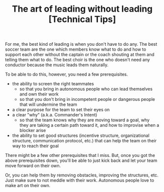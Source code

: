 ﻿---
layout: post
title: "The art of leading without leading [Technical Tips]"
---

For me, the best kind of leading is when you don't have to do any. The best soccer team are the one which members know what to do and how to support each other without the captain or the coach shouting at them and telling them what to do. The best choir is the one who doesn't need any conductor because the music leads them naturally.

To be able to do this, however, you need a few prerequisites.
- the ability to screen the right teammates
  - so that you bring in autonomous people who can lead themselves and own their work
  - so that you don't bring in incompetent people or dangerous people that will undermine the team
- a clear purpose for the team to set their eyes on
- a clear "why" (a.k.a. Commander's Intent)
  - so that the team knows why they are moving toward a goal, why they are taking a certain path toward it, and how to improvise when a blocker arise
- the ability to set good structures (incentive structure, organizational structure, communication protocol, etc.) that can help the team on their way to reach their goal

There might be a few other prerequisites that I miss. But, once you got the above prerequisites down, you'll be able to just kick back and let your team move forward on their own. 

Or, you can help them by removing obstacles, improving the structures, etc. Just make sure to not meddle with their work. Autonomous people love to make art on their own.